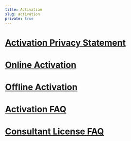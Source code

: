 ```yaml
---
title: Activation
slug: activation
private: true
---
```


# [Activation Privacy Statement](activation-privacy-statement.md)
# [Online Activation](online-activation.md)
# [Offline Activation](offline-activation.md)
# [Activation FAQ](activation-faq.md)
# [Consultant License FAQ](consultant-license-faq.md)

